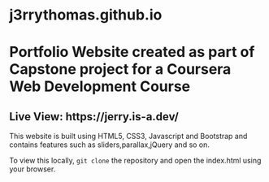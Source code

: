 # j3rrythomas.github.io

<h1>Portfolio Website created as part of Capstone project for a Coursera Web Development Course</h1>

<h2>Live View: https://jerry.is-a.dev/ </h2>

This website is built using HTML5, CSS3, Javascript and Bootstrap and contains features such as sliders,parallax,jQuery and so on.

To view this locally, `git clone` the repository and open the index.html using your browser.
